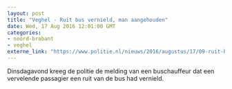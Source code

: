 ```yaml
---
layout: post
title: "Veghel - Ruit bus vernield, man aangehouden"
date: Wed, 17 Aug 2016 12:01:00 GMT
categories: 
- noord-brabant 
- veghel 
externe_link: "https://www.politie.nl/nieuws/2016/augustus/17/09-ruit-bus-vernield-man-aangehouden.html"
---
```


Dinsdagavond kreeg de politie de melding van een buschauffeur dat een vervelende passagier een ruit van de bus had vernield.
